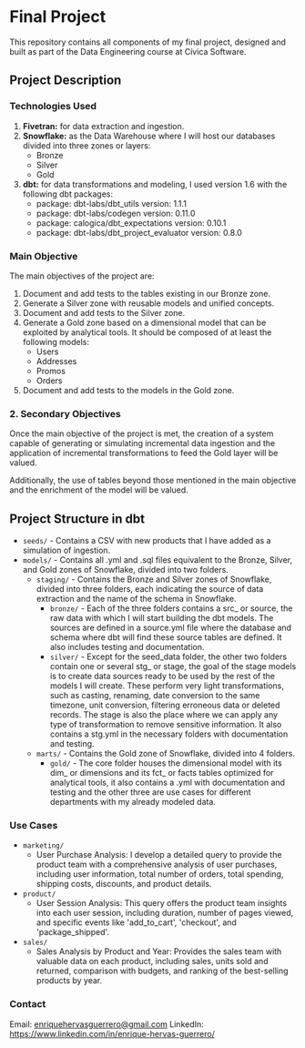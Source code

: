# **Final Project**

This repository contains all components of my final project, designed and built as part of the Data Engineering course at Cívica Software.

## **Project Description**

### Technologies Used

1. **Fivetran:** for data extraction and ingestion.
2. **Snowflake:** as the Data Warehouse where I will host our databases divided into three zones or layers:
    - Bronze
    - Silver
    - Gold
3. **dbt:** for data transformations and modeling, I used version 1.6 with the following dbt packages:
    - package: dbt-labs/dbt_utils version: 1.1.1
    - package: dbt-labs/codegen version: 0.11.0
    - package: calogica/dbt_expectations version: 0.10.1
    - package: dbt-labs/dbt_project_evaluator version: 0.8.0

### Main Objective

The main objectives of the project are:

1. Document and add tests to the tables existing in our Bronze zone.
2. Generate a Silver zone with reusable models and unified concepts.
3. Document and add tests to the Silver zone.
4. Generate a Gold zone based on a dimensional model that can be exploited by analytical tools. It should be composed of at least the following models:
    - Users
    - Addresses
    - Promos
    - Orders
5. Document and add tests to the models in the Gold zone.

### 2. Secondary Objectives

Once the main objective of the project is met, the creation of a system capable of generating or simulating incremental data ingestion and the application of incremental transformations to feed the Gold layer will be valued.

Additionally, the use of tables beyond those mentioned in the main objective and the enrichment of the model will be valued.

## Project Structure in dbt

- `seeds/` - Contains a CSV with new products that I have added as a simulation of ingestion.
- `models/` - Contains all .yml and .sql files equivalent to the Bronze, Silver, and Gold zones of Snowflake, divided into two folders.
    - `staging/` - Contains the Bronze and Silver zones of Snowflake, divided into three folders, each indicating the source of data extraction and the name of the schema in Snowflake.
        - `bronze/` - Each of the three folders contains a src_ or source, the raw data with which I will start building the dbt models. The sources are defined in a source.yml file where the database and schema where dbt will find these source tables are defined. It also includes testing and documentation.
        - `silver/` - Except for the seed_data folder, the other two folders contain one or several stg_ or stage, the goal of the stage models is to create data sources ready to be used by the rest of the models I will create. These perform very light transformations, such as casting, renaming, date conversion to the same timezone, unit conversion, filtering erroneous data or deleted records. The stage is also the place where we can apply any type of transformation to remove sensitive information. It also contains a stg.yml in the necessary folders with documentation and testing.
    - `marts/` - Contains the Gold zone of Snowflake, divided into 4 folders.
        - `gold/` - The core folder houses the dimensional model with its dim_ or dimensions and its fct_ or facts tables optimized for analytical tools, it also contains a .yml with documentation and testing and the other three are use cases for different departments with my already modeled data.

### Use Cases

- `marketing/`
    - User Purchase Analysis: I develop a detailed query to provide the product team with a comprehensive analysis of user purchases, including user information, total number of orders, total spending, shipping costs, discounts, and product details.
- `product/`
    - User Session Analysis: This query offers the product team insights into each user session, including duration, number of pages viewed, and specific events like 'add_to_cart', 'checkout', and 'package_shipped'.
- `sales/`
    - Sales Analysis by Product and Year: Provides the sales team with valuable data on each product, including sales, units sold and returned, comparison with budgets, and ranking of the best-selling products by year.

### Contact
Email: enriquehervasguerrero@gmail.com
LinkedIn: https://www.linkedin.com/in/enrique-hervas-guerrero/

